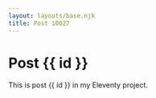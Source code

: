 ```yaml
---
layout: layouts/base.njk
title: Post 10027
---
```


# Post {{ id }}

This is post {{ id }} in my Eleventy project.
